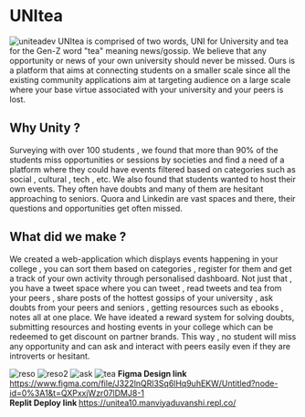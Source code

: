 # UNItea
![uniteadev](https://user-images.githubusercontent.com/98814117/218313860-236a6e93-57c8-4f42-9a72-6abf56d8874b.jpeg)
UNItea is comprised of two words, UNI for University and tea for the Gen-Z word "tea" meaning news/gossip. We believe that any opportunity or news of your own university should never be missed. Ours is a platform that aims at connecting students on a smaller scale since all the existing community applications aim at targeting audience on a large scale where your base virtue associated with your university and your peers is lost.

<h2><b> Why Unity ? </b> </h2>
Surveying with over 100 students , we found that more than 90% of the students miss opportunities or sessions by societies and find a need of a platform where they could have events filtered based on categories such as social , cultural , tech , etc. We also found that students wanted to host their own events. They often have doubts and many of them are hesitant approaching to seniors. Quora and Linkedin are vast spaces and there, their questions and opportunities get often missed.

<h2><b> What did we make ? </b> </h2>
We created a web-application which displays events happening in your college , you can sort them based on categories , register for them and get a track of your own activity through personalised dashboard. Not just that , you have a tweet space where you can tweet , read tweets and tea from your peers , share posts of the hottest gossips of your university , ask doubts from your peers and seniors , getting resources such as ebooks , notes all at one place. We have ideated a reward system for solving doubts, submitting resources and hosting events in your college which can be redeemed to get discount on partner brands.
This way , no student will miss any opportunity and can ask and interact with peers easily even if they are introverts or hesitant.<br>


![reso](https://user-images.githubusercontent.com/98814117/218314078-e05f6247-8a19-472e-aabd-34da7b06f647.jpeg)
![reso2](https://user-images.githubusercontent.com/98814117/218314088-83851116-47ff-4679-97a1-6def75ce8a21.jpeg)
![ask](https://user-images.githubusercontent.com/98814117/218314094-85c330f2-837d-4890-a819-02144aa338de.jpeg)
![tea](https://user-images.githubusercontent.com/98814117/218314099-498d5c08-3e2f-42fd-a43b-a75c4feb9214.jpeg)
<B> Figma Design link </B>
https://www.figma.com/file/J322lnQRl3Sq6lHq9uhEKW/Untitled?node-id=0%3A1&t=QXPxxjWzr07lDMJ8-1 <br>
<B> Replit Deploy link </B>
https://unitea10.manviyaduvanshi.repl.co/
